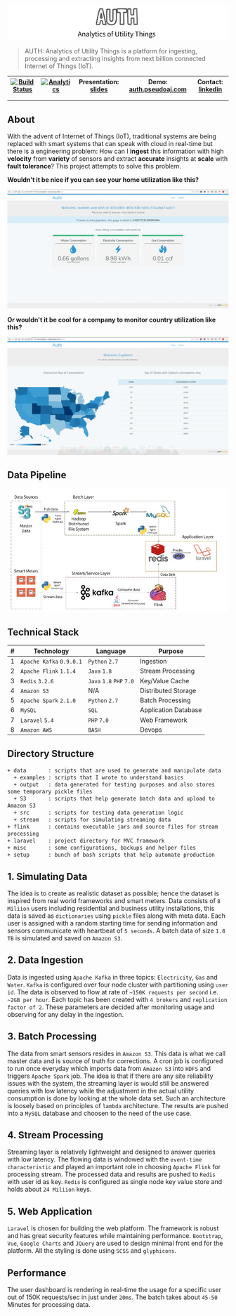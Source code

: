 ![cover](misc/images/cover.png)

> AUTH: Analytics of Utility Things is a platform for ingesting, processing and extracting insights from next billion connected Internet of Things (IoT).

| [![Build Status](https://travis-ci.org/PseudoAj/MyInsightRepo.svg?branch=master)](https://travis-ci.org/PseudoAj/MyInsightRepo) | [![Analytics](https://ga-beacon.appspot.com/UA-92179044-1/MyInsightRepo/readme)](https://github.com/igrigorik/ga-beacon) | Presentation: [slides](http://authslides.pseudoaj.com)  | Demo: [auth.pseudoaj.com](http://auth.pseudoaj.com) | Contact: [linkedin](https://www.linkedin.com/in/pseudoaj) |
|----------|----------------|--------|-----------|-----------|

<hr/>

## About

With the advent of Internet of Things (IoT), traditional systems are being replaced with smart systems that can speak with cloud in real-time but there is a engineering problem: How can I **ingest** this information with high **velocity** from **variety** of sensors and extract **accurate** insights at **scale** with **fault tolerance**? This project attempts to solve this problem.

**Wouldn't it be nice if you can see your home utilization like this?**

![Demo1](misc/images/demo1.gif)

**Or wouldn't it be cool for a company to monitor country utilization like this?**

![Demo2](misc/images/demo2.gif)

## Data Pipeline

![pipeline](misc/images/pipeline.jpg)

## Technical Stack

| **#**| **Technology**   | **Language** | **Purpose**              |
|---|--------------|----------|----------------------|
| 1 | `Apache Kafka` `0.9.0.1` | `Python` `2.7`   | Ingestion            |
| 2 | `Apache Flink` `1.1.4`| `Java` `1.8`     | Stream Processing    |
| 3 | `Redis` `3.2.6`       | `Java` `1.8` `PHP` `7.0` | Key/Value Cache      |
| 4 | `Amazon S3`    | N/A      | Distributed Storage  |
| 5 | `Apache Spark` `2.1.0`  | `Python` `2.7`   | Batch Processing     |
| 6 | `MySQL`        | `SQL`      | Application Database |
| 7 | `Laravel` `5.4`      | `PHP` `7.0`      | Web Framework        |
| 8 | `Amazon AWS`   | `BASH`     | Devops               |

## Directory Structure

```
+ data       : scripts that are used to generate and manipulate data
  + examples : scripts that I wrote to understand basics
  + output   : data generated for testing purposes and also stores some temporary pickle files
  + S3       : scripts that help generate batch data and upload to Amazon S3
  + src      : scripts for testing data generation logic
  + stream   : scripts for simulating streaming data
+ flink      : contains executable jars and source files for stream processing
+ laravel    : project directory for MVC framework
+ misc       : some configurations, backups and helper files
+ setup      : bunch of bash scripts that help automate production
```

## 1. Simulating Data

The idea is to create as realistic dataset as possible; hence the dataset is inspired from real world frameworks and smart meters. Data consists of `8 Miliion` users including residential and business utility installations, this data is saved as `dictionaries` using `pickle` files along with meta data. Each user is assigned with a random starting time for sending information and sensors communicate with heartbeat of `5 seconds`. A batch data of size `1.8 TB` is simulated and saved on `Amazon S3`.

## 2. Data Ingestion

Data is ingested using `Apache Kafka` in three topics: `Electricity`, `Gas` and `Water`. `Kafka` is configured over four node cluster with partitioning using `user id`. The data is observed to flow at rate of `~150K requests per second` i.e. `~2GB per hour`. Each topic has been created with `4 brokers` and `replication factor of 2`. These parameters are decided after monitoring usage and observing for any delay in the ingestion.

## 3. Batch Processing

The data from smart sensors resides in `Amazon S3`. This data is what we call master data and is source of truth for corrections. A cron job is configured to run once everyday which imports data from `Amazon S3` into `HDFS` and triggers `Apache Spark` job. The idea is that if there are any site reliability issues with the system, the streaming layer is would still be answered queries with low latency while the adjustment in the actual utility consumption is done by looking at the whole data set. Such an architecture is loosely based on principles of `lambda` architecture. The results are pushed into a `MySQL` database and choosen to the need of the use case.

## 4. Stream Processing

Streaming layer is relatively lightweight and designed to answer queries with low latency. The flowing data is windowed with the `event-time characteristic` and played an important role in choosing `Apache Flink` for processing stream. The processed data and results are pushed to `Redis` with user id as key. `Redis` is configured as single node key value store and holds about `24 Miliion` keys.  

## 5. Web Application

`Laravel` is chosen for building the web platform. The framework is robust and has great security features while maintaining performance. `Bootstrap`, `Vue`, `Google Charts` and `JQuery` are used to design minimal front end for the platform. All the styling is done using `SCSS` and `glyphicons`.

## Performance
The user dashboard is rendering in real-time the usage for a specific user out of 150K requests/sec in just under `20ms`. The batch takes about `45-50` Minutes for processing data. 
